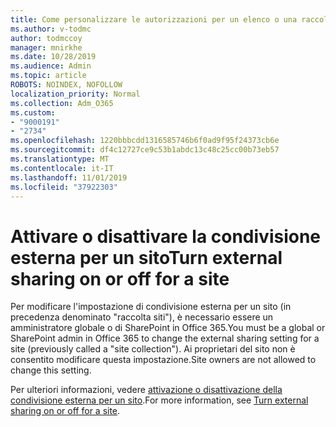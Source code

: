 ```yaml
---
title: Come personalizzare le autorizzazioni per un elenco o una raccolta di SharePoint
ms.author: v-todmc
author: todmccoy
manager: mnirkhe
ms.date: 10/28/2019
ms.audience: Admin
ms.topic: article
ROBOTS: NOINDEX, NOFOLLOW
localization_priority: Normal
ms.collection: Adm_O365
ms.custom:
- "9000191"
- "2734"
ms.openlocfilehash: 1220bbbcdd1316585746b6f0ad9f95f24373cb6e
ms.sourcegitcommit: df4c12727ce9c53b1abdc13c48c25cc00b73eb57
ms.translationtype: MT
ms.contentlocale: it-IT
ms.lasthandoff: 11/01/2019
ms.locfileid: "37922303"
---
```

# <a name="turn-external-sharing-on-or-off-for-a-site"></a><span data-ttu-id="dcc72-102">Attivare o disattivare la condivisione esterna per un sito</span><span class="sxs-lookup"><span data-stu-id="dcc72-102">Turn external sharing on or off for a site</span></span>

<span data-ttu-id="dcc72-103">Per modificare l'impostazione di condivisione esterna per un sito (in precedenza denominato "raccolta siti"), è necessario essere un amministratore globale o di SharePoint in Office 365.</span><span class="sxs-lookup"><span data-stu-id="dcc72-103">You must be a global or SharePoint admin in Office 365 to change the external sharing setting for a site (previously called a "site collection").</span></span> <span data-ttu-id="dcc72-104">Ai proprietari del sito non è consentito modificare questa impostazione.</span><span class="sxs-lookup"><span data-stu-id="dcc72-104">Site owners are not allowed to change this setting.</span></span> 

<span data-ttu-id="dcc72-105">Per ulteriori informazioni, vedere [attivazione o disattivazione della condivisione esterna per un sito](https://docs.microsoft.com/sharepoint/change-external-sharing-site).</span><span class="sxs-lookup"><span data-stu-id="dcc72-105">For more information, see [Turn external sharing on or off for a site](https://docs.microsoft.com/sharepoint/change-external-sharing-site).</span></span>